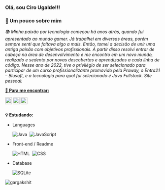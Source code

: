 ### <b>Olá, sou Ciro Ugalde!!!</b>

### 👨 Um pouco sobre mim
<i> 📚 Minha paixão por tecnologia começou há anos atrás, quando fui apresentado ao mundo gamer. Já trabalhei em diversas áreas, porém sempre senti que faltava algo a mais. Então, tomei a decisão de unir uma antiga paixão com objetivos profissionais. A partir disso resolvi entrar de cabeça na área de desenvolvimento e me encontro em um novo mundo, realizado e sedento por novas descobertas e aprendizados a cada linha de código. Nesse ano de 2022, tive o privilégio de ser selecionado para participar de um curso profissionalizante promovido pela Proway, o Entra21 – Blusoft, e a tecnologia para qual fui selecionado é Java Fullstack. Site pessoal: <a href= "https://ciro-ugalde.github.io/"> </i>

<b>📱 Para me encontrar:</b>

<a href="https://www.instagram.com/cirougalde/">
  <img align="left" alt="Ciro Ugalde Instagram" width="22px" src="https://raw.githubusercontent.com/hussainweb/hussainweb/main/icons/instagram.png" />
</a>
<a href="https://twitter.com/cirougalde">
  <img align="left" alt="Ciro Ugalde | Twitter" width="22px" src="https://raw.githubusercontent.com/peterthehan/peterthehan/master/assets/twitter.svg" />
</a>
<a href="https://www.linkedin.com/in/ciro-damasco-ugalde-151756220">
  <img align="left" alt="Ciro Ugalde LinkedIN" width="22px" src="https://raw.githubusercontent.com/peterthehan/peterthehan/master/assets/linkedin.svg"/></a>
 
 <br>
 <br>


<b>💡 Estudando:</b>
 - Languages

    ![Java](https://img.shields.io/badge/-Java-red?style=flat&logo=Java&logoColor=FFFFFF)&nbsp;
    ![JavaScript](https://img.shields.io/badge/-JavaScript-F7DF1E?style=flat&logo=javascript&logoColor=000000)

- Front-end / Readme

    ![HTML](https://img.shields.io/badge/-HTML-E44D26?style=flat&logo=HTML5&logoColor=FFFFFF)&nbsp;
    ![CSS](https://img.shields.io/badge/-CSS-1B73BA?style=flat&logo=CSS3&logoColor=FFFFFF)&nbsp;
 

- Database

    ![SQLite](https://img.shields.io/badge/-SQLite-FFFFFF?style=flat&logo=sqlite&logoColor=000000)&nbsp;
    
    
<p align="left">
  <img
    src="https://komarev.com/ghpvc/?username=Ciro-Ugalde"
    alt="gargakshit" </p>
